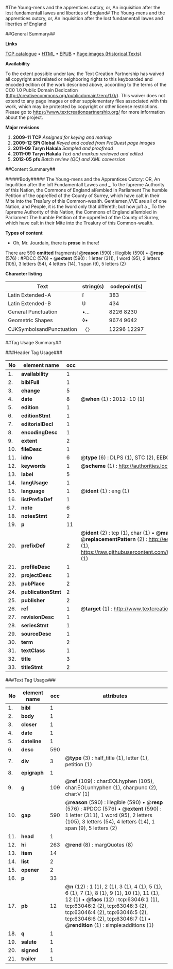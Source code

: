 #The Young-mens and the apprentices outcry, or, An inquisition after the lost fundamentall lawes and liberties of England#
The Young-mens and the apprentices outcry, or, An inquisition after the lost fundamentall lawes and liberties of England

##General Summary##

**Links**

[TCP catalogue](http://www.ota.ox.ac.uk/tcp/)  • 
[HTML](http://tei.it.ox.ac.uk/tcp/Texts-HTML/free/A67/A67732.html)  • 
[EPUB](http://tei.it.ox.ac.uk/tcp/Texts-EPUB/free/A67/A67732.epub) • 
[Page images (Historical Texts)](https://historicaltexts.jisc.ac.uk/eebo-12545728e)

**Availability**

To the extent possible under law, the Text Creation Partnership has waived all copyright and related or neighboring rights to this keyboarded and encoded edition of the work described above, according to the terms of the CC0 1.0 Public Domain Dedication (http://creativecommons.org/publicdomain/zero/1.0/). This waiver does not extend to any page images or other supplementary files associated with this work, which may be protected by copyright or other license restrictions. Please go to https://www.textcreationpartnership.org/ for more information about the project.

**Major revisions**

1. __2009-11__ __TCP__ *Assigned for keying and markup*
1. __2009-12__ __SPi Global__ *Keyed and coded from ProQuest page images*
1. __2011-09__ __Taryn Hakala__ *Sampled and proofread*
1. __2011-09__ __Taryn Hakala__ *Text and markup reviewed and edited*
1. __2012-05__ __pfs__ *Batch review (QC) and XML conversion*

##Content Summary##

#####Body#####
The Young-mens and the Apprentices Outcry: OR, An Inquiſition after the loſt Fundamentall Lawes and 
    _ To the ſupreme Authority of this Nation, the Commons of England aſſembled in Parliament The humble Petition of the oppreſſed of the County of Surrey, which have caſt in their Mite into the Treaſury of this Common-wealth.
Gentlemen,VVE are all of one Nation, and People, it is the ſword only that differeth; but how juſt a
    _ To the ſupreme Authority of this Nation, the Commons of England aſſembled in Parliament The humble Petition of the oppreſſed of the County of Surrey, which have caſt in their Mite into the Treaſury of this Common-wealth.

**Types of content**

  * Oh, Mr. Jourdain, there is **prose** in there!

There are 590 **omitted** fragments! 
 @__reason__ (590) : illegible (590)  •  @__resp__ (576) : #PDCC (576)  •  @__extent__ (590) : 1 letter (311), 1 word (95), 2 letters (105), 3 letters (54), 4 letters (14), 1 span (9), 5 letters (2)

**Character listing**


|Text|string(s)|codepoint(s)|
|---|---|---|
|Latin Extended-A|ſ|383|
|Latin Extended-B|Ʋ|434|
|General Punctuation|•…|8226 8230|
|Geometric Shapes|◊▪|9674 9642|
|CJKSymbolsandPunctuation|〈〉|12296 12297|

##Tag Usage Summary##

###Header Tag Usage###

|No|element name|occ|attributes|
|---|---|---|---|
|1.|__availability__|1||
|2.|__biblFull__|1||
|3.|__change__|5||
|4.|__date__|8| @__when__ (1) : 2012-10 (1)|
|5.|__edition__|1||
|6.|__editionStmt__|1||
|7.|__editorialDecl__|1||
|8.|__encodingDesc__|1||
|9.|__extent__|2||
|10.|__fileDesc__|1||
|11.|__idno__|6| @__type__ (6) : DLPS (1), STC (2), EEBO-CITATION (1), OCLC (1), VID (1)|
|12.|__keywords__|1| @__scheme__ (1) : http://authorities.loc.gov/ (1)|
|13.|__label__|5||
|14.|__langUsage__|1||
|15.|__language__|1| @__ident__ (1) : eng (1)|
|16.|__listPrefixDef__|1||
|17.|__note__|6||
|18.|__notesStmt__|2||
|19.|__p__|11||
|20.|__prefixDef__|2| @__ident__ (2) : tcp (1), char (1)  •  @__matchPattern__ (2) : ([0-9\-]+):([0-9IVX]+) (1), (.+) (1)  •  @__replacementPattern__ (2) : http://eebo.chadwyck.com/downloadtiff?vid=$1&page=$2 (1), https://raw.githubusercontent.com/textcreationpartnership/Texts/master/tcpchars.xml#$1 (1)|
|21.|__profileDesc__|1||
|22.|__projectDesc__|1||
|23.|__pubPlace__|2||
|24.|__publicationStmt__|2||
|25.|__publisher__|2||
|26.|__ref__|1| @__target__ (1) : http://www.textcreationpartnership.org/docs/. (1)|
|27.|__revisionDesc__|1||
|28.|__seriesStmt__|1||
|29.|__sourceDesc__|1||
|30.|__term__|2||
|31.|__textClass__|1||
|32.|__title__|3||
|33.|__titleStmt__|2||


###Text Tag Usage###

|No|element name|occ|attributes|
|---|---|---|---|
|1.|__bibl__|1||
|2.|__body__|1||
|3.|__closer__|1||
|4.|__date__|1||
|5.|__dateline__|1||
|6.|__desc__|590||
|7.|__div__|3| @__type__ (3) : half_title (1), letter (1), petition (1)|
|8.|__epigraph__|1||
|9.|__g__|109| @__ref__ (109) : char:EOLhyphen (105), char:EOLunhyphen (1), char:punc (2), char:V (1)|
|10.|__gap__|590| @__reason__ (590) : illegible (590)  •  @__resp__ (576) : #PDCC (576)  •  @__extent__ (590) : 1 letter (311), 1 word (95), 2 letters (105), 3 letters (54), 4 letters (14), 1 span (9), 5 letters (2)|
|11.|__head__|1||
|12.|__hi__|263| @__rend__ (8) : margQuotes (8)|
|13.|__item__|14||
|14.|__list__|2||
|15.|__opener__|2||
|16.|__p__|33||
|17.|__pb__|12| @__n__ (12) : 1 (1), 2 (1), 3 (1), 4 (1), 5 (1), 6 (1), 7 (1), 8 (1), 9 (1), 10 (1), 11 (1), 12 (1)  •  @__facs__ (12) : tcp:63046:1 (1), tcp:63046:2 (2), tcp:63046:3 (2), tcp:63046:4 (2), tcp:63046:5 (2), tcp:63046:6 (2), tcp:63046:7 (1)  •  @__rendition__ (1) : simple:additions (1)|
|18.|__q__|1||
|19.|__salute__|1||
|20.|__signed__|1||
|21.|__trailer__|1||
